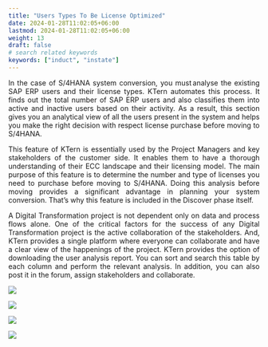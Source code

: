 ```yaml
---
title: "Users Types To Be License Optimized"
date: 2024-01-28T11:02:05+06:00
lastmod: 2024-01-28T11:02:05+06:00
weight: 13
draft: false
# search related keywords
keywords: ["induct", "instate"]
---
```

<div style='text-align: justify;'>
 
In the case of S/4HANA system conversion, you must analyse the existing SAP ERP users and their license types. KTern automates this process. It finds out the total number of SAP ERP users and also classifies them into active and inactive users based on their activity. As a result, this section gives you an analytical view of all the users present in the system and helps you make the right decision with respect license purchase before moving to S/4HANA.

This feature of KTern is essentially used by the Project Managers and key stakeholders of the customer side. It enables them to have a thorough understanding of their ECC landscape and their licensing model. The main purpose of this feature is to determine the number and type of licenses you need to purchase before moving to S/4HANA. Doing this analysis before moving provides a significant advantage in planning your system conversion. That’s why this feature is included in the Discover phase itself.

A Digital Transformation project is not dependent only on data and process flows alone. One of the critical factors for the success of any Digital Transformation project is the active collaboration of the stakeholders. And, KTern provides a single platform where everyone can collaborate and have a clear view of the happenings of the project. KTern provides the option of downloading the user analysis report. You can sort and search this table by each column and perform the relevant analysis. In addition, you can also post it in the forum, assign stakeholders and collaborate.

![](https://storage.googleapis.com/ktern-docs-files/landscape-2.png)


![](https://storage.googleapis.com/ktern-public-files/product-documentation/Digital%20Maps/48_launch_user_types_to_be_license_optimized_landscape_assessment_digital_maps.png)
 
![](https://storage.googleapis.com/ktern-public-files/product-documentation/Digital%20Maps/49_user_types_to_be_license_optimized_landscape_assessment_digital_maps.png)
 
![](https://storage.googleapis.com/ktern-public-files/product-documentation/Digital%20Maps/50_table_user_types_to_be_license_optimized_landscape_assessment_digital_maps.png)

</div>